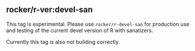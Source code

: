 ## rocker/r-ver:devel-san

This tag is experimental.  Please use `rocker/r-devel-san` for production use and testing of the current devel version of R with sanatizers.  

Currently this tag is also not building correctly.

